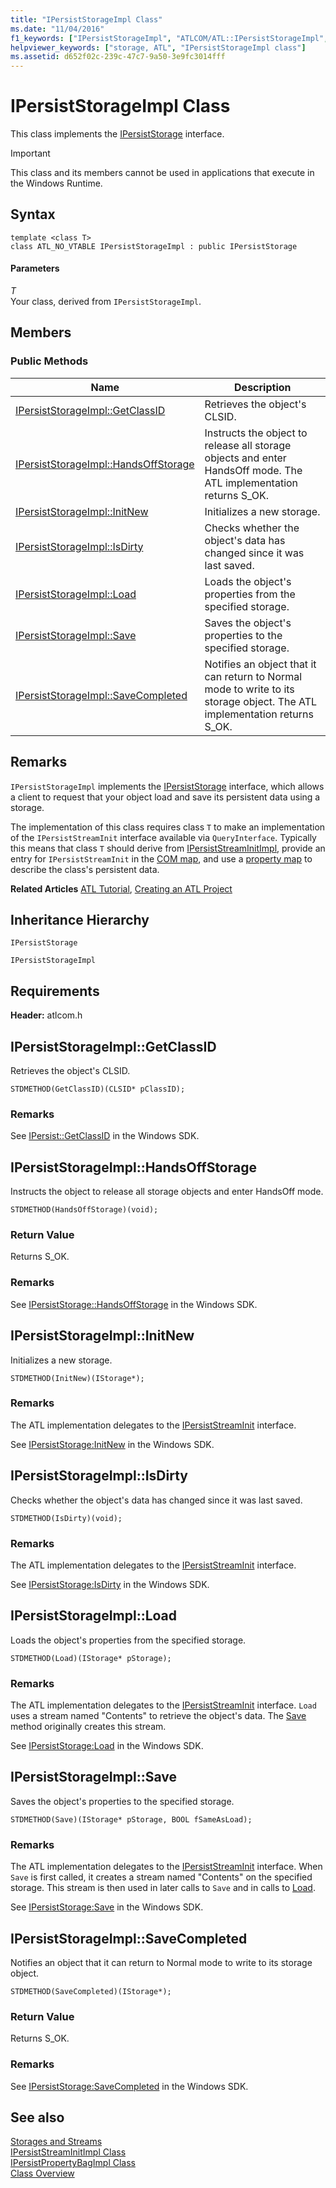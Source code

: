 ```yaml
---
title: "IPersistStorageImpl Class"
ms.date: "11/04/2016"
f1_keywords: ["IPersistStorageImpl", "ATLCOM/ATL::IPersistStorageImpl", "ATLCOM/ATL::IPersistStorageImpl::GetClassID", "ATLCOM/ATL::IPersistStorageImpl::HandsOffStorage", "ATLCOM/ATL::IPersistStorageImpl::InitNew", "ATLCOM/ATL::IPersistStorageImpl::IsDirty", "ATLCOM/ATL::IPersistStorageImpl::Load", "ATLCOM/ATL::IPersistStorageImpl::Save", "ATLCOM/ATL::IPersistStorageImpl::SaveCompleted"]
helpviewer_keywords: ["storage, ATL", "IPersistStorageImpl class"]
ms.assetid: d652f02c-239c-47c7-9a50-3e9fc3014fff
---
```

# IPersistStorageImpl Class

This class implements the [IPersistStorage](/windows/desktop/api/objidl/nn-objidl-ipersiststorage) interface.

> [!IMPORTANT]
>  This class and its members cannot be used in applications that execute in the Windows Runtime.

## Syntax

```
template <class T>
class ATL_NO_VTABLE IPersistStorageImpl : public IPersistStorage
```

#### Parameters

*T*<br/>
Your class, derived from `IPersistStorageImpl`.

## Members

### Public Methods

|Name|Description|
|----------|-----------------|
|[IPersistStorageImpl::GetClassID](#getclassid)|Retrieves the object's CLSID.|
|[IPersistStorageImpl::HandsOffStorage](#handsoffstorage)|Instructs the object to release all storage objects and enter HandsOff mode. The ATL implementation returns S_OK.|
|[IPersistStorageImpl::InitNew](#initnew)|Initializes a new storage.|
|[IPersistStorageImpl::IsDirty](#isdirty)|Checks whether the object's data has changed since it was last saved.|
|[IPersistStorageImpl::Load](#load)|Loads the object's properties from the specified storage.|
|[IPersistStorageImpl::Save](#save)|Saves the object's properties to the specified storage.|
|[IPersistStorageImpl::SaveCompleted](#savecompleted)|Notifies an object that it can return to Normal mode to write to its storage object. The ATL implementation returns S_OK.|

## Remarks

`IPersistStorageImpl` implements the [IPersistStorage](/windows/desktop/api/objidl/nn-objidl-ipersiststorage) interface, which allows a client to request that your object load and save its persistent data using a storage.

The implementation of this class requires class `T` to make an implementation of the `IPersistStreamInit` interface available via `QueryInterface`. Typically this means that class `T` should derive from [IPersistStreamInitImpl](../../atl/reference/ipersiststreaminitimpl-class.md), provide an entry for `IPersistStreamInit` in the [COM map](com-map-macros.md), and use a [property map](property-map-macros.md) to describe the class's persistent data.

**Related Articles** [ATL Tutorial](../../atl/active-template-library-atl-tutorial.md), [Creating an ATL Project](../../atl/reference/creating-an-atl-project.md)

## Inheritance Hierarchy

`IPersistStorage`

`IPersistStorageImpl`

## Requirements

**Header:** atlcom.h

##  <a name="getclassid"></a>  IPersistStorageImpl::GetClassID

Retrieves the object's CLSID.

```
STDMETHOD(GetClassID)(CLSID* pClassID);
```

### Remarks

See [IPersist::GetClassID](/windows/desktop/api/objidl/nf-objidl-ipersist-getclassid) in the Windows SDK.

##  <a name="handsoffstorage"></a>  IPersistStorageImpl::HandsOffStorage

Instructs the object to release all storage objects and enter HandsOff mode.

```
STDMETHOD(HandsOffStorage)(void);
```

### Return Value

Returns S_OK.

### Remarks

See [IPersistStorage::HandsOffStorage](/windows/desktop/api/objidl/nf-objidl-ipersiststorage-handsoffstorage) in the Windows SDK.

##  <a name="initnew"></a>  IPersistStorageImpl::InitNew

Initializes a new storage.

```
STDMETHOD(InitNew)(IStorage*);
```

### Remarks

The ATL implementation delegates to the [IPersistStreamInit](/windows/desktop/api/ocidl/nn-ocidl-ipersiststreaminit) interface.

See [IPersistStorage:InitNew](/windows/desktop/api/objidl/nf-objidl-ipersiststorage-initnew) in the Windows SDK.

##  <a name="isdirty"></a>  IPersistStorageImpl::IsDirty

Checks whether the object's data has changed since it was last saved.

```
STDMETHOD(IsDirty)(void);
```

### Remarks

The ATL implementation delegates to the [IPersistStreamInit](/windows/desktop/api/ocidl/nn-ocidl-ipersiststreaminit) interface.

See [IPersistStorage:IsDirty](/windows/desktop/api/objidl/nf-objidl-ipersiststorage-isdirty) in the Windows SDK.

##  <a name="load"></a>  IPersistStorageImpl::Load

Loads the object's properties from the specified storage.

```
STDMETHOD(Load)(IStorage* pStorage);
```

### Remarks

The ATL implementation delegates to the [IPersistStreamInit](/windows/desktop/api/ocidl/nn-ocidl-ipersiststreaminit) interface. `Load` uses a stream named "Contents" to retrieve the object's data. The [Save](#save) method originally creates this stream.

See [IPersistStorage:Load](/windows/desktop/api/objidl/nf-objidl-ipersiststorage-load) in the Windows SDK.

##  <a name="save"></a>  IPersistStorageImpl::Save

Saves the object's properties to the specified storage.

```
STDMETHOD(Save)(IStorage* pStorage, BOOL fSameAsLoad);
```

### Remarks

The ATL implementation delegates to the [IPersistStreamInit](/windows/desktop/api/ocidl/nn-ocidl-ipersiststreaminit) interface. When `Save` is first called, it creates a stream named "Contents" on the specified storage. This stream is then used in later calls to `Save` and in calls to [Load](#load).

See [IPersistStorage:Save](/windows/desktop/api/objidl/nf-objidl-ipersiststorage-save) in the Windows SDK.

##  <a name="savecompleted"></a>  IPersistStorageImpl::SaveCompleted

Notifies an object that it can return to Normal mode to write to its storage object.

```
STDMETHOD(SaveCompleted)(IStorage*);
```

### Return Value

Returns S_OK.

### Remarks

See [IPersistStorage:SaveCompleted](/windows/desktop/api/objidl/nf-objidl-ipersiststorage-savecompleted) in the Windows SDK.

## See also

[Storages and Streams](/windows/desktop/Stg/storages-and-streams)<br/>
[IPersistStreamInitImpl Class](../../atl/reference/ipersiststreaminitimpl-class.md)<br/>
[IPersistPropertyBagImpl Class](../../atl/reference/ipersistpropertybagimpl-class.md)<br/>
[Class Overview](../../atl/atl-class-overview.md)
